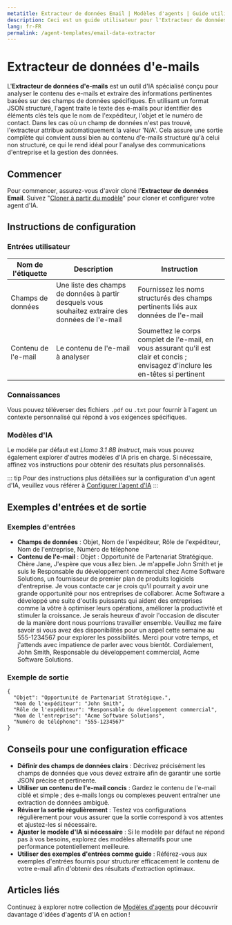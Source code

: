 ```yaml
---
metatitle: Extracteur de données Email | Modèles d'agents | Guide utilisateur FabriXAI
description: Ceci est un guide utilisateur pour l'Extracteur de données Email, un analyseur d'emails professionnel permettant d'extraire les informations pertinentes des emails.
lang: fr-FR
permalink: /agent-templates/email-data-extractor
---
```


# Extracteur de données d'e-mails

L'**Extracteur de données d'e-mails** est un outil d'IA spécialisé conçu pour analyser le contenu des e-mails et extraire des informations pertinentes basées sur des champs de données spécifiques. En utilisant un format JSON structuré, l'agent traite le texte des e-mails pour identifier des éléments clés tels que le nom de l'expéditeur, l'objet et le numéro de contact. Dans les cas où un champ de données n'est pas trouvé, l'extracteur attribue automatiquement la valeur 'N/A'. Cela assure une sortie complète qui convient aussi bien au contenu d'e-mails structuré qu'à celui non structuré, ce qui le rend idéal pour l'analyse des communications d'entreprise et la gestion des données.

## Commencer

Pour commencer, assurez-vous d'avoir cloné l'**Extracteur de données Email**. Suivez "[Cloner à partir du modèle](/en-us/clone-from-template)" pour cloner et configurer votre agent d'IA.

## Instructions de configuration

### Entrées utilisateur

| Nom de l'étiquette   | Description                                                                 | Instruction                                                                                  |
| -------------------- | --------------------------------------------------------------------------- | -------------------------------------------------------------------------------------------- |
| Champs de données    | Une liste des champs de données à partir desquels vous souhaitez extraire des données de l'e-mail | Fournissez les noms structurés des champs pertinents liés aux données de l'e-mail             |
| Contenu de l'e-mail  | Le contenu de l'e-mail à analyser                                           | Soumettez le corps complet de l'e-mail, en vous assurant qu'il est clair et concis ; envisagez d'inclure les en-têtes si pertinent |

### Connaissances

Vous pouvez téléverser des fichiers `.pdf` ou `.txt` pour fournir à l'agent un contexte personnalisé qui répond à vos exigences spécifiques.

### Modèles d'IA

Le modèle par défaut est *Llama 3.1 8B Instruct*, mais vous pouvez également explorer d'autres modèles d'IA pris en charge. Si nécessaire, affinez vos instructions pour obtenir des résultats plus personnalisés.

::: tip
Pour des instructions plus détaillées sur la configuration d'un agent d'IA, veuillez vous référer à [Configurer l'agent d'IA](/en-us/configure-ai-agent/)
:::

## Exemples d'entrées et de sortie

### Exemples d'entrées

- **Champs de données** : Objet, Nom de l'expéditeur, Rôle de l'expéditeur, Nom de l'entreprise, Numéro de téléphone
- **Contenu de l'e-mail** : Objet : Opportunité de Partenariat Stratégique. Chère Jane, J'espère que vous allez bien. Je m'appelle John Smith et je suis le Responsable du développement commercial chez Acme Software Solutions, un fournisseur de premier plan de produits logiciels d'entreprise. Je vous contacte car je crois qu'il pourrait y avoir une grande opportunité pour nos entreprises de collaborer. Acme Software a développé une suite d'outils puissants qui aident des entreprises comme la vôtre à optimiser leurs opérations, améliorer la productivité et stimuler la croissance. Je serais heureux d'avoir l'occasion de discuter de la manière dont nous pourrions travailler ensemble. Veuillez me faire savoir si vous avez des disponibilités pour un appel cette semaine au 555-1234567 pour explorer les possibilités. Merci pour votre temps, et j'attends avec impatience de parler avec vous bientôt. Cordialement, John Smith, Responsable du développement commercial, Acme Software Solutions.

### Exemple de sortie

```
{
  "Objet": "Opportunité de Partenariat Stratégique.",
  "Nom de l'expéditeur": "John Smith",
  "Rôle de l'expéditeur": "Responsable du développement commercial",
  "Nom de l'entreprise": "Acme Software Solutions",
  "Numéro de téléphone": "555-1234567"
}
```

## Conseils pour une configuration efficace

- **Définir des champs de données clairs** : Décrivez précisément les champs de données que vous devez extraire afin de garantir une sortie JSON précise et pertinente.
- **Utiliser un contenu de l'e-mail concis** : Gardez le contenu de l'e-mail ciblé et simple ; des e-mails longs ou complexes peuvent entraîner une extraction de données ambiguë.
- **Réviser la sortie régulièrement** : Testez vos configurations régulièrement pour vous assurer que la sortie correspond à vos attentes et ajustez-les si nécessaire.
- **Ajuster le modèle d'IA si nécessaire** : Si le modèle par défaut ne répond pas à vos besoins, explorez des modèles alternatifs pour une performance potentiellement meilleure.
- **Utiliser des exemples d'entrées comme guide** : Référez-vous aux exemples d'entrées fournis pour structurer efficacement le contenu de votre e-mail afin d'obtenir des résultats d'extraction optimaux.

## Articles liés
Continuez à explorer notre collection de [Modèles d'agents](/en-us/agent-templates/) pour découvrir davantage d'idées d'agents d'IA en action !